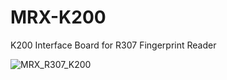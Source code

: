 # MRX-K200

K200 Interface Board for R307 Fingerprint Reader

![MRX_R307_K200](https://user-images.githubusercontent.com/4562957/128861652-380c36e1-a68d-4de5-b1ff-f13bff0abf04.jpg)




